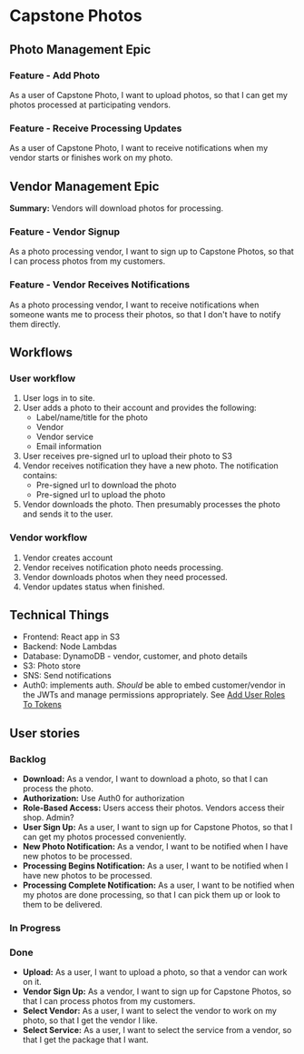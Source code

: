 # Capstone Photos

## Photo Management Epic

### Feature - Add Photo

As a user of Capstone Photo, I want to upload photos, so that I can get my photos processed at participating vendors.

### Feature - Receive Processing Updates

As a user of Capstone Photo, I want to receive notifications when my vendor starts or finishes work on my photo.

## Vendor Management Epic
__Summary:__ Vendors will download photos for processing.

### Feature - Vendor Signup

As a photo processing vendor, I want to sign up to Capstone Photos, so that I can process photos from my customers.

### Feature - Vendor Receives Notifications

As a photo processing vendor, I want to receive notifications when someone wants me to process their photos, so that I
don't have to notify them directly.

## Workflows

### User workflow

1. User logs in to site.
2. User adds a photo to their account and provides the following:
   - Label/name/title for the photo
   - Vendor
   - Vendor service
   - Email information
3. User receives pre-signed url to upload their photo to S3
4. Vendor receives notification they have a new photo. The notification contains:
    - Pre-signed url to download the photo
    - Pre-signed url to upload the photo
5. Vendor downloads the photo. Then presumably processes the photo and sends it to the user.

### Vendor workflow
1. Vendor creates account
2. Vendor receives notification photo needs processing.
3. Vendor downloads photos when they need processed.
4. Vendor updates status when finished.

## Technical Things

- Frontend: React app in S3
- Backend: Node Lambdas
- Database: DynamoDB - vendor, customer, and photo details
- S3: Photo store
- SNS: Send notifications
- Auth0: implements auth. _Should_ be able to embed customer/vendor in the JWTs and manage permissions appropriately. See [Add User Roles To Tokens](https://auth0.com/docs/manage-users/access-control/sample-use-cases-rules-with-authorization)

## User stories

### Backlog
- __Download:__ As a vendor, I want to download a photo, so that I can process the photo.
- __Authorization:__ Use Auth0 for authorization
- __Role-Based Access:__ Users access their photos. Vendors access their shop. Admin?
- __User Sign Up:__ As a user, I want to sign up for Capstone Photos, so that I can get my photos processed conveniently.
- __New Photo Notification:__ As a vendor, I want to be notified when I have new photos to be processed.
- __Processing Begins Notification:__ As a user, I want to be notified when I have new photos to be processed.
- __Processing Complete Notification:__ As a user, I want to be notified when my photos are done processing, so that I can pick them up or look to them to be delivered.

### In Progress

### Done
- __Upload:__ As a user, I want to upload a photo, so that a vendor can work on it.
- __Vendor Sign Up:__ As a vendor, I want to sign up for Capstone Photos, so that I can process photos from my customers.
- __Select Vendor:__ As a user, I want to select the vendor to work on my photo, so that I get the vendor I like.
- __Select Service:__ As a user, I want to select the service from a vendor, so that I get the package that I want.

